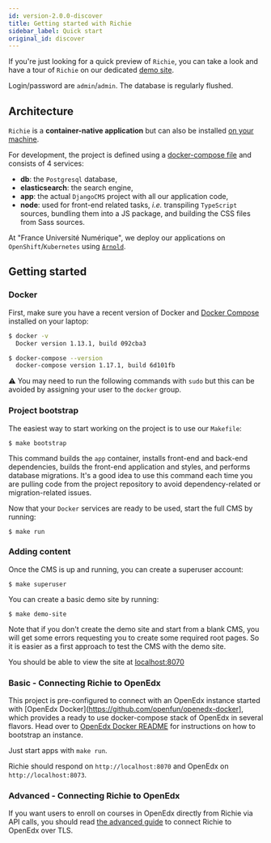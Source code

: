 ```yaml
---
id: version-2.0.0-discover
title: Getting started with Richie
sidebar_label: Quick start
original_id: discover
---
```


If you're just looking for a quick preview of `Richie`, you can take a look and have a tour of `Richie` on our dedicated [demo site](https://demo.richie.education).

Login/password are `admin`/`admin`. The database is regularly flushed.

## Architecture

`Richie` is a **container-native application** but can also be installed
[on your machine](native-installation.md).

For development, the project is defined using a [docker-compose file](../docker-compose.yml) and
consists of 4 services:

- **db**: the `Postgresql` database,
- **elasticsearch**: the search engine,
- **app**: the actual `DjangoCMS` project with all our application code,
- **node**: used for front-end related tasks, _i.e._ transpiling `TypeScript` sources, bundling
  them into a JS package, and building the CSS files from Sass sources.

At "France Université Numérique", we deploy our applications on `OpenShift`/`Kubernetes` using
[`Arnold`](https://github.com/openfun/arnold).

## Getting started

### Docker

First, make sure you have a recent version of Docker and
[Docker Compose](https://docs.docker.com/compose/install) installed on your laptop:

```bash
$ docker -v
  Docker version 1.13.1, build 092cba3

$ docker-compose --version
  docker-compose version 1.17.1, build 6d101fb
```

⚠️ You may need to run the following commands with `sudo` but this can be avoided by assigning your
user to the `docker` group.

### Project bootstrap

The easiest way to start working on the project is to use our `Makefile`:

    $ make bootstrap

This command builds the `app` container, installs front-end and back-end dependencies, builds the
front-end application and styles, and performs database migrations. It's a good idea to use this
command each time you are pulling code from the project repository to avoid dependency-related or
migration-related issues.

Now that your `Docker` services are ready to be used, start the full CMS by running:

    $ make run

### Adding content

Once the CMS is up and running, you can create a superuser account:

    $ make superuser

You can create a basic demo site by running:

    $ make demo-site

Note that if you don't create the demo site and start from a blank CMS, you will get some errors
requesting you to create some required root pages. So it is easier as a first approach to test the
CMS with the demo site.

You should be able to view the site at [localhost:8070](http://localhost:8070)

### Basic - Connecting Richie to OpenEdx

This project is pre-configured to connect with an OpenEdx instance started with
[OpenEdx Docker](https://github.com/openfun/openedx-docker], which provides a ready to use
docker-compose stack of OpenEdx in several flavors. Head over to
[OpenEdx Docker README](https://github.com/openfun/openedx-docker#readme) for instructions on how
to bootstrap an instance.

Just start apps with `make run`.

Richie should respond on `http://localhost:8070` and OpenEdx on `http://localhost:8073`.

### Advanced - Connecting Richie to OpenEdx

If you want users to enroll on courses in OpenEdx directly from Richie via API calls, you should
read [the advanced guide](lms-connection.md#connecting-richie-and-openedx-over-tls) to connect
Richie to OpenEdx over TLS.
